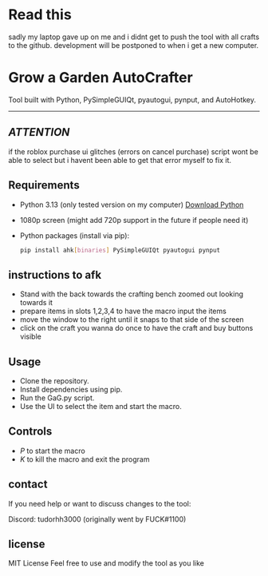 # Read this
sadly my laptop gave up on me and i didnt get to push the tool with all crafts to the github. development will be postponed to when i get a new computer.

# Grow a Garden AutoCrafter

Tool built with Python, PySimpleGUIQt, pyautogui, pynput, and AutoHotkey.

---

## *ATTENTION*
if the roblox purchase ui glitches (errors on cancel purchase) script wont be able to select but i havent been able to get that error myself to fix it.

## Requirements

- Python 3.13 (only tested version on my computer)
  [Download Python](https://www.python.org/downloads/)

- 1080p screen (might add 720p support in the future if people need it)

- Python packages (install via pip):  
  ```bash
  pip install ahk[binaries] PySimpleGUIQt pyautogui pynput
  
## instructions to afk
  - Stand with the back towards the crafting bench zoomed out looking towards it
  - prepare items in slots 1,2,3,4 to have the macro input the items
  - move the window to the right until it snaps to that side of the screen
  - click on the craft you wanna do once to have the craft and buy buttons visible
    
## Usage
- Clone the repository.
- Install dependencies using pip.
- Run the GaG.py script.
- Use the UI to select the item and start the macro.

## Controls
- *P* to start the macro
- *K* to kill the macro and exit the program

## contact
If you need help or want to discuss changes to the tool:

Discord: tudorhh3000 (originally went by FUCK#1100)

## license
MIT License
Feel free to use and modify the tool as you like
